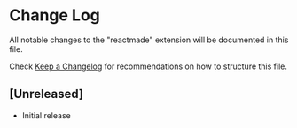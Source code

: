 # Change Log

All notable changes to the "reactmade" extension will be documented in this file.

Check [Keep a Changelog](http://keepachangelog.com/) for recommendations on how to structure this file.

## [Unreleased]

- Initial release